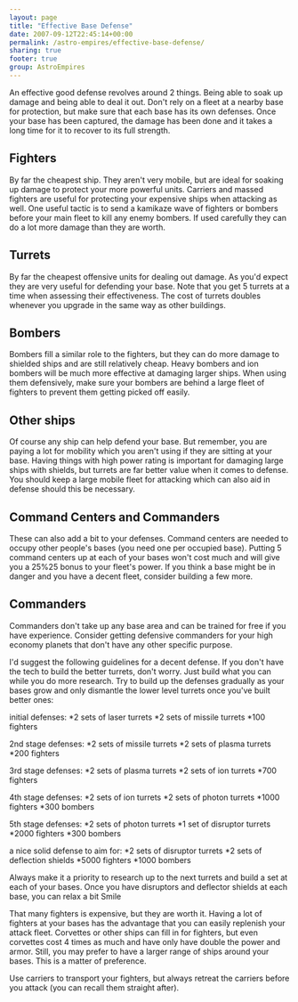 ```yaml
---
layout: page
title: "Effective Base Defense"
date: 2007-09-12T22:45:14+00:00
permalink: /astro-empires/effective-base-defense/
sharing: true
footer: true
group: AstroEmpires
---
```


An effective good defense revolves around 2 things. Being able to soak up damage and being able to deal it out. Don't rely on a fleet at a nearby base for protection, but make sure that each base has its own defenses. Once your base has been captured, the damage has been done and it takes a long time for it to recover to its full strength.

Fighters
--------

By far the cheapest ship. They aren't very mobile, but are ideal for soaking up damage to protect your more powerful units. Carriers and massed fighters are useful for protecting your expensive ships when attacking as well. One useful tactic is to send a kamikaze wave of fighters or bombers before your main fleet to kill any enemy bombers. If used carefully they can do a lot more damage than they are worth.

Turrets
-------

By far the cheapest offensive units for dealing out damage. As you'd expect they are very useful for defending your base. Note that you get 5 turrets at a time when assessing their effectiveness. The cost of turrets doubles whenever you upgrade in the same way as other buildings.

Bombers
-------

Bombers fill a similar role to the fighters, but they can do more damage to shielded ships and are still relatively cheap. Heavy bombers and ion bombers will be much more effective at damaging larger ships. When using them defensively, make sure your bombers are behind a large fleet of fighters to prevent them getting picked off easily.

Other ships
-----------

Of course any ship can help defend your base. But remember, you are paying a lot for mobility which you aren't using if they are sitting at your base. Having things with high power rating is important for damaging large ships with shields, but turrets are far better value when it comes to defense. You should keep a large mobile fleet for attacking which can also aid in defense should this be necessary.

Command Centers and Commanders
------------------------------

These can also add a bit to your defenses. Command centers are needed to occupy other people's bases (you need one per occupied base). Putting 5 command centers up at each of your bases won't cost much and will give you a 25%25 bonus to your fleet's power. If you think a base might be in danger and you have a decent fleet, consider building a few more.

Commanders
----------

Commanders don't take up any base area and can be trained for free if you have experience. Consider getting defensive commanders for your high economy planets that don't have any other specific purpose.

I'd suggest the following guidelines for a decent defense. If you don't have the tech to build the better turrets, don't worry. Just build what you can while you do more research. Try to build up the defenses gradually as your bases grow and only dismantle the lower level turrets once you've built better ones:

initial defenses:
*2 sets of laser turrets
*2 sets of missile turrets
*100 fighters

2nd stage defenses:
*2 sets of missile turrets
*2 sets of plasma turrets
*200 fighters

3rd stage defenses:
*2 sets of plasma turrets
*2 sets of ion turrets
*700 fighters

4th stage defenses:
*2 sets of ion turrets
*2 sets of photon turrets
*1000 fighters
*300 bombers

5th stage defenses:
*2 sets of photon turrets
*1 set of disruptor turrets
*2000 fighters
*300 bombers

a nice solid defense to aim for:
*2 sets of disruptor turrets
*2 sets of deflection shields
*5000 fighters
*1000 bombers

Always make it a priority to research up to the next turrets and build a set at each of your bases. Once you have disruptors and deflector shields at each base, you can relax a bit Smile

That many fighters is expensive, but they are worth it. Having a lot of fighters at your bases has the advantage that you can easily replenish your attack fleet. Corvettes or other ships can fill in for fighters, but even corvettes cost 4 times as much and have only have double the power and armor. Still, you may prefer to have a larger range of ships around your bases. This is a matter of preference.

Use carriers to transport your fighters, but always retreat the carriers before you attack (you can recall them straight after).
